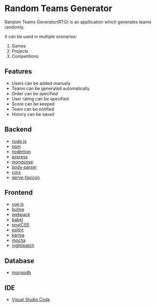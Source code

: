 
# Random Teams Generator
Random Teams Generator(RTG) is an appllication which generates teams randomly.

It can be used in multiple scenarios:
1. Games
2. Projects
3. Competitions

## Features

- Users can be added manualy
- Teams can be generated automatically
- Order can be specified
- User rating can be specified
- Score can be keeped
- Team can be notified
- History can be saved

## Backend
- [node.js](https://nodejs.org/en/)
- [npm](https://www.npmjs.com/)
- [nodemon](https://nodemon.io/)
- [express](https://expressjs.com/)
- [mongoose](http://mongoosejs.com/)
- [body-parser](https://github.com/expressjs/body-parser)
- [cors](https://github.com/expressjs/cors)
- [serve-favicon](https://github.com/expressjs/serve-favicon)

## Frontend

- [vue.js](https://vuejs.org/)
- [bulma](https://bulma.io/)
- [webpack](https://webpack.js.org/)
- [babel](https://babeljs.io/)
- [postCSS](https://github.com/postcss/postcss)
- [esllint](https://eslint.org/)
- [karma](https://karma-runner.github.io/2.0/index.html)
- [mocha](https://mochajs.org/)
- [nightwatch](http://nightwatchjs.org/)

## Database

- [mongodb](https://www.mongodb.com/)

## IDE

- [Visual Studio Code](https://code.visualstudio.com/)
